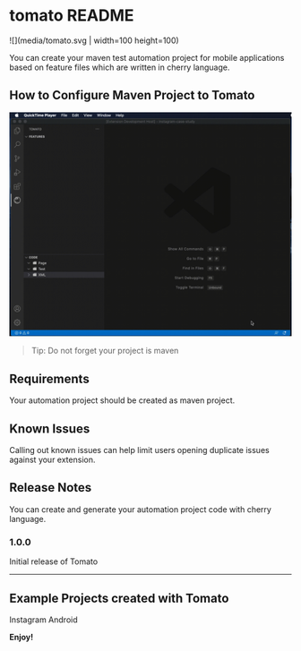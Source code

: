 # tomato README

![](media/tomato.svg | width=100 height=100)


You can create your maven test automation project for mobile applications based on feature files which are written in cherry language. 

## How to Configure Maven Project to Tomato

![](resources/gif/how_to_configure_tomato_2.gif)

> Tip: Do not forget your project is maven

## Requirements

Your automation project should be created as maven project.

## Known Issues

Calling out known issues can help limit users opening duplicate issues against your extension.

## Release Notes

You can create and generate your automation project code with cherry language. 

### 1.0.0

Initial release of Tomato

-----------------------------------------------------------------------------------------------------------

## Example Projects created with Tomato

Instagram Android 



**Enjoy!**
